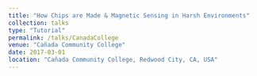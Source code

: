 ```yaml
---
title: "How Chips are Made & Magnetic Sensing in Harsh Environments"
collection: talks
type: "Tutorial"
permalink: /talks/CanadaCollege
venue: "Cañada Community College"
date: 2017-03-01
location: "Cañada Community College, Redwood City, CA, USA"
---
```

